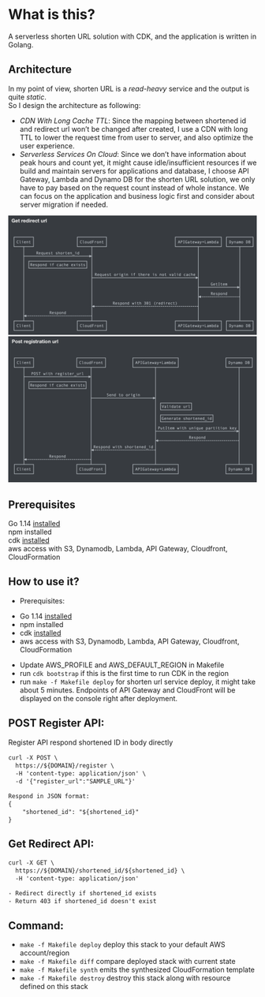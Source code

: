 # What is this?

A serverless shorten URL solution with CDK, and the application is written in Golang.

## Architecture
In my point of view, shorten URL is a *read-heavy* service and the output is quite *static*. <br>
So I design the architecture as following: <br>
* *CDN With Long Cache TTL*: Since the mapping between shortened id and redirect url won’t be changed after created, I use a CDN with long TTL to lower the request time from user to server, and also optimize the user experience.
* *Serverless Services On Cloud*: Since we don’t have information about peak hours and count yet, it might cause idle/insufficient resources if we build and maintain servers for applications and database, I choose API Gateway, Lambda and Dynamo DB for the shorten URL solution, we only have to pay based on the request count instead of whole instance. We can focus on the application and business logic first and consider about server migration if needed. 

![Screenshot](get-redirect-api.png)
![Screenshot](post-register-api.png)

## Prerequisites
Go 1.14 [installed](https://golang.org/doc/install)<br>
npm installed<br>
cdk [installed](https://docs.aws.amazon.com/cdk/latest/guide/work-with-cdk-typescript.html)<br>
aws access with S3, Dynamodb, Lambda, API Gateway, Cloudfront, CloudFormation

## How to use it?
 * Prerequisites: 
  - Go 1.14 [installed](https://golang.org/doc/install)
  - npm installed
  - cdk [installed](https://docs.aws.amazon.com/cdk/latest/guide/work-with-cdk-typescript.html)
  - aws access with S3, Dynamodb, Lambda, API Gateway, Cloudfront, CloudFormation
 * Update AWS_PROFILE and AWS_DEFAULT_REGION in Makefile
 * run `cdk bootstrap` if this is the first time to run CDK in the region
 * run `make -f Makefile deploy` for shorten url service deploy, it might take about 5 minutes. Endpoints of API Gateway and CloudFront will be displayed on the console right after deployment.

## POST Register API:
Register API respond shortened ID in body directly
```
curl -X POST \
  https://${DOMAIN}/register \
  -H 'content-type: application/json' \
  -d '{"register_url":"SAMPLE_URL"}'
```
```
Respond in JSON format:
{
    "shortened_id": "${shortened_id}"
}
```
## Get Redirect API:
```
curl -X GET \
  https://${DOMAIN}/shortened_id/${shortened_id} \
  -H 'content-type: application/json'
```
```
- Redirect directly if shortened_id exists
- Return 403 if shortened_id doesn't exist
```

## Command:
 * `make -f Makefile deploy`      deploy this stack to your default AWS account/region
 * `make -f Makefile diff`        compare deployed stack with current state
 * `make -f Makefile synth`       emits the synthesized CloudFormation template
 * `make -f Makefile destroy`     destroy this stack along with resource defined on this stack
